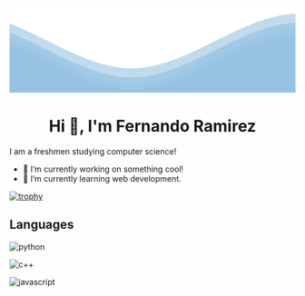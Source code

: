 <img src="https://raw.githubusercontent.com/ramirezfernando/ramirezfernando/master/waves.svg" width="100%" height="150">

<h1 align="center">Hi 👋, I'm Fernando Ramirez</h1>


I am a freshmen studying computer science!

- 🔭 I’m currently working on something cool!
- 🌱 I’m currently learning web development.

[![trophy](https://github-profile-trophy.vercel.app/?username=ramirezfernando&theme=discord)](https://github.com/ramirezfernando/github-profile-trophy)


## Languages

<img src="https://upload.wikimedia.org/wikipedia/commons/thumb/c/c3/Python-logo-notext.svg/1200px-Python-logo-notext.svg.png" alt="python" width="40" height="40"/> </a>

<img src="https://upload.wikimedia.org/wikipedia/commons/thumb/1/18/ISO_C%2B%2B_Logo.svg/640px-ISO_C%2B%2B_Logo.svg.png" alt="c++" width="40" height="40"/> </a>

<img src="https://upload.wikimedia.org/wikipedia/commons/6/6a/JavaScript-logo.png" alt="javascript" width="40" height="40"/> </a>


              
